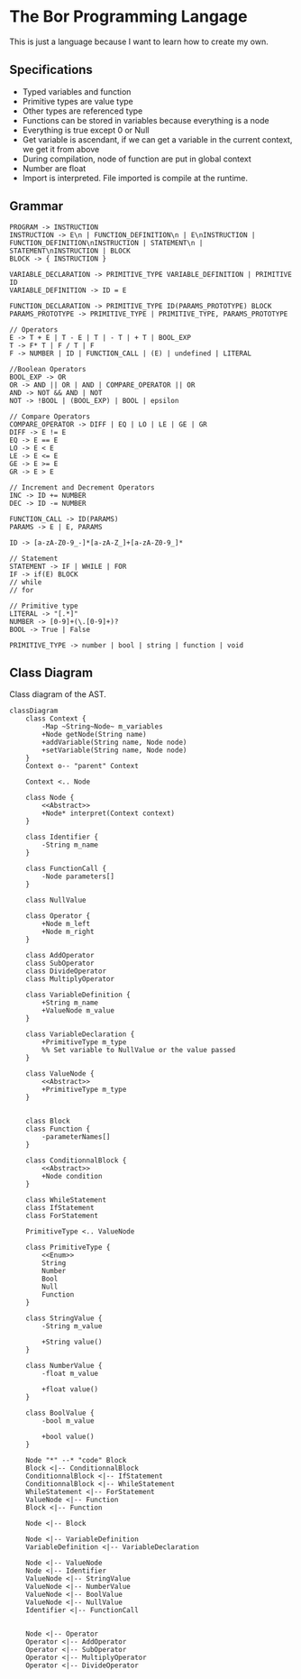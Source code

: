 # The Bor Programming Langage

This is just a language because I want to learn how to create my own.

## Specifications

- Typed variables and function
- Primitive types are value type
- Other types are referenced type
- Functions can be stored in variables because everything is a node
- Everything is true except 0 or Null
- Get variable is ascendant, if we can get a variable in the current context, we get it from above
- During compilation, node of function are put in global context
- Number are float
- Import is interpreted. File imported is compile at the runtime.

## Grammar


```
PROGRAM -> INSTRUCTION
INSTRUCTION -> E\n | FUNCTION_DEFINITION\n | E\nINSTRUCTION | FUNCTION_DEFINITION\nINSTRUCTION | STATEMENT\n | STATEMENT\nINSTRUCTION | BLOCK
BLOCK -> { INSTRUCTION }

VARIABLE_DECLARATION -> PRIMITIVE_TYPE VARIABLE_DEFINITION | PRIMITIVE ID
VARIABLE_DEFINITION -> ID = E

FUNCTION_DECLARATION -> PRIMITIVE_TYPE ID(PARAMS_PROTOTYPE) BLOCK
PARAMS_PROTOTYPE -> PRIMITIVE_TYPE | PRIMITIVE_TYPE, PARAMS_PROTOTYPE

// Operators
E -> T + E | T - E | T | - T | + T | BOOL_EXP
T -> F* T | F / T | F
F -> NUMBER | ID | FUNCTION_CALL | (E) | undefined | LITERAL

//Boolean Operators
BOOL_EXP -> OR
OR -> AND || OR | AND | COMPARE_OPERATOR || OR
AND -> NOT && AND | NOT
NOT -> !BOOL | (BOOL_EXP) | BOOL | epsilon

// Compare Operators
COMPARE_OPERATOR -> DIFF | EQ | LO | LE | GE | GR
DIFF -> E != E
EQ -> E == E
LO -> E < E
LE -> E <= E
GE -> E >= E
GR -> E > E

// Increment and Decrement Operators
INC -> ID += NUMBER
DEC -> ID -= NUMBER

FUNCTION_CALL -> ID(PARAMS)
PARAMS -> E | E, PARAMS

ID -> [a-zA-Z0-9_-]*[a-zA-Z_]+[a-zA-Z0-9_]*

// Statement
STATEMENT -> IF | WHILE | FOR
IF -> if(E) BLOCK
// while
// for

// Primitive type
LITERAL -> "[.*]"
NUMBER -> [0-9]+(\.[0-9]+)?
BOOL -> True | False

PRIMITIVE_TYPE -> number | bool | string | function | void
```

## Class Diagram

Class diagram of the AST.

```mermaid
classDiagram
    class Context {
        -Map ~String~Node~ m_variables
        +Node getNode(String name)
        +addVariable(String name, Node node)
        +setVariable(String name, Node node)
    }
    Context o-- "parent" Context

    Context <.. Node

    class Node {
        <<Abstract>>
        +Node* interpret(Context context)
    }

    class Identifier {
        -String m_name
    }

    class FunctionCall {
        -Node parameters[]
    }

    class NullValue

    class Operator {
        +Node m_left
        +Node m_right
    }
    
    class AddOperator
    class SubOperator
    class DivideOperator
    class MultiplyOperator

    class VariableDefinition {
        +String m_name
        +ValueNode m_value
    }

    class VariableDeclaration {
        +PrimitiveType m_type
        %% Set variable to NullValue or the value passed
    }

    class ValueNode {
        <<Abstract>>
        +PrimitiveType m_type
    }


    class Block
    class Function {
        -parameterNames[]
    }

    class ConditionnalBlock {
        <<Abstract>>
        +Node condition
    }

    class WhileStatement
    class IfStatement
    class ForStatement

    PrimitiveType <.. ValueNode

    class PrimitiveType {
        <<Enum>> 
        String
        Number
        Bool
        Null
        Function
    }

    class StringValue {
        -String m_value

        +String value()
    }

    class NumberValue {
        -float m_value

        +float value()
    }

    class BoolValue {
        -bool m_value

        +bool value()
    }

    Node "*" --* "code" Block
    Block <|-- ConditionnalBlock
    ConditionnalBlock <|-- IfStatement
    ConditionnalBlock <|-- WhileStatement
    WhileStatement <|-- ForStatement
    ValueNode <|-- Function
    Block <|-- Function
    
    Node <|-- Block

    Node <|-- VariableDefinition
    VariableDefinition <|-- VariableDeclaration

    Node <|-- ValueNode
    Node <|-- Identifier
    ValueNode <|-- StringValue
    ValueNode <|-- NumberValue
    ValueNode <|-- BoolValue
    ValueNode <|-- NullValue
    Identifier <|-- FunctionCall


    Node <|-- Operator
    Operator <|-- AddOperator
    Operator <|-- SubOperator
    Operator <|-- MultiplyOperator
    Operator <|-- DivideOperator
```